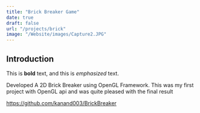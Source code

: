 ```yaml
---
title: "Brick Breaker Game"
date: true
draft: false
url: "/projects/brick"
image: "/Website/images/Capture2.JPG"
---
```


## Introduction

This is **bold** text, and this is *emphasized* text.

Developed A 2D Brick Breaker using OpenGL Framework. This was my first project with OpenGL api and was quite pleased with the final result

https://github.com/kanand003/BrickBreaker

<!--Add photo -->
